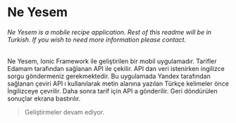 # Ne Yesem

###### Ne Yesem is a mobile recipe application. Rest of this readme will be in Turkish. If you wish to need more information please contact.

Ne Yesem, Ionic Framework ile geliştirilen bir mobil uygulamadır. Tarifler Edamam tarafından sağlanan API ile çekilir. API dan veri istenirken ingilizce sorgu göndermeniz gerekmektedir. Bu uygulamada Yandex tarafından sağlanan çeviri API ı kullanılarak metin alanına yazılan Türkçe kelimeler önce İngilizceye çevrilir. Daha sonra tarif için API a gönderilir. Geri döndürülen sonuçlar ekrana bastırılır. 

> Geliştirmeler devam ediyor.